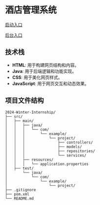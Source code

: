 # 酒店管理系统

[启动入口](localhost:8080/home/)

[后台入口](http://127.0.0.1:8080/html)

## 技术栈

- **HTML**: 用于构建网页结构和内容。
- **Java**: 用于后端逻辑和功能实现。
- **CSS**: 用于美化网页样式。
- **JavaScript**: 用于网页交互和动态效果。

## 项目文件结构

```plaintext
2024-Winter-Internship/
├── src/
│   ├── main/
│   │   ├── java/
│   │   │   └── com/
│   │   │       └── example/
│   │   │           └── project/
│   │   │               ├── controllers/
│   │   │               ├── models/
│   │   │               ├── repositories/
│   │   │               └── services/
│   │   ├── resources/
│   │   │   └── application.properties
│   ├── test/
│       └── java/
│           └── com/
│               └── example/
│                   └── project/
├── .gitignore
├── pom.xml
└── README.md
```